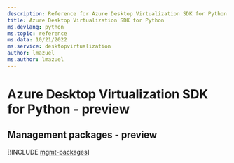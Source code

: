 ```yaml
---
description: Reference for Azure Desktop Virtualization SDK for Python
title: Azure Desktop Virtualization SDK for Python
ms.devlang: python
ms.topic: reference
ms.data: 10/21/2022
ms.service: desktopvirtualization
author: lmazuel
ms.author: lmazuel
---
```

# Azure Desktop Virtualization SDK for Python - preview

## Management packages - preview
[!INCLUDE [mgmt-packages](desktop-virtualization-mgmt-index.md)]